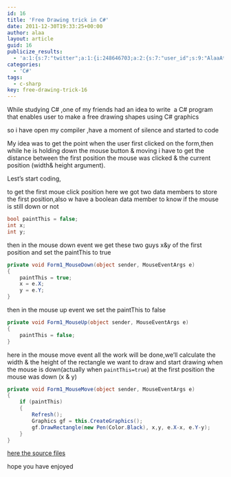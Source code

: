 ```yaml
---
id: 16
title: 'Free Drawing trick in C#'
date: 2011-12-30T19:33:25+00:00
author: alaa
layout: article
guid: 16
publicize_results:
  - 'a:1:{s:7:"twitter";a:1:{i:248646703;a:2:{s:7:"user_id";s:9:"AlaaAttya";s:7:"post_id";s:18:"152834711679537153";}}}'
categories:
  - 'C#'
tags:
  - c-sharp
key: free-drawing-trick-16    
---
```

While studying C# ,one of my friends had an idea to write  a C# program that enables user to make a free drawing shapes using C# graphics

so i have open my compiler ,have a moment of silence and started to code

My idea was to get the point when the user first clicked on the form,then while he is holding down the mouse button & moving i have to get the distance between the first position the mouse was clicked & the current position (width& height argument).

Lest&#8217;s start coding,

to get the first moue click position here we got two data members to store the first position,also w have a boolean data member to know if the mouse is still down or not

```c#
bool paintThis = false;  
int x;  
int y;
```

then in the mouse down event we get these two guys x&y of the first position and set the paintThis to true

```c#
private void Form1_MouseDown(object sender, MouseEventArgs e)  
{  
	paintThis = true;  
	x = e.X;  
	y = e.Y;
}
```

then in the mouse up event we set the paintThis to false

```c#
private void Form1_MouseUp(object sender, MouseEventArgs e)  
{  
	paintThis = false;  
}
```

here in the mouse move event all the work will be done,we&#8217;ll calculate the width & the height of the rectangle we want to draw and start drawing when the mouse is down(actually when `paintThis=true`) at the first position the mouse was down (x & y)

```c#
private void Form1_MouseMove(object sender, MouseEventArgs e)  
{  
	if (paintThis)  
	{  
		Refresh();  
		Graphics gf = this.CreateGraphics();  
		gf.DrawRectangle(new Pen(Color.Black), x,y, e.X-x, e.Y-y);  
	}  
}
```

[here the source files](http://www.mediafire.com/?mbr69mixi76vimh)

hope you have enjoyed
